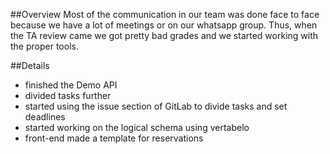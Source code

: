 ##Overview
Most of the communication in our team was done face to face because we have a lot of meetings or on our whatsapp group.
Thus, when the TA review came we got pretty bad grades and we started working with the proper tools.

##Details
- finished the Demo API
- divided tasks further
- started using the issue section of GitLab to divide tasks and set deadlines
- started working on the logical schema using vertabelo
- front-end made a template for reservations
